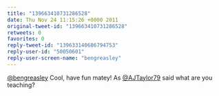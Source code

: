 ```yaml
---
title: "139663410731286528"
date: Thu Nov 24 11:15:26 +0000 2011
original-tweet-id: "139663410731286528"
retweets: 0
favorites: 0
reply-tweet-id: "139633140686794753"
reply-user-id: "50050601"
reply-user-screen-name: "bengreasley"
---
```

<a href="https://twitter.com/bengreasley">@bengreasley</a> Cool, have fun matey! As <a href="https://twitter.com/AJTaylor79">@AJTaylor79</a> said what are you teaching?
